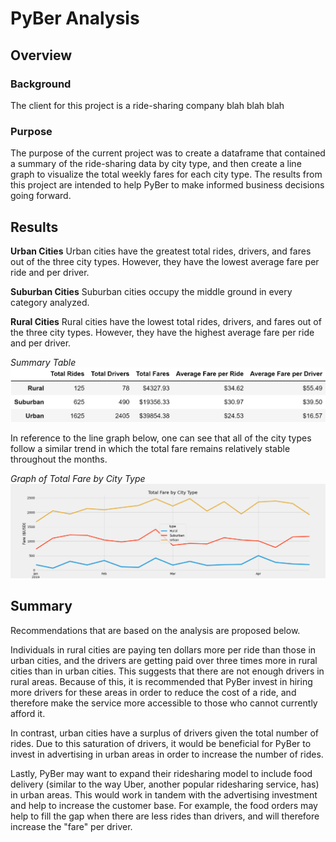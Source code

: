 # PyBer Analysis
## Overview 

### Background
The client for this project is a ride-sharing company blah blah blah
### Purpose
The purpose of the current project was to create a dataframe that contained a summary of the ride-sharing data by city type, and then create a line graph to visualize the total weekly fares for each city type. The results from this project are intended to help PyBer to make informed business decisions going forward. 

## Results
**Urban Cities**
Urban cities have the greatest total rides, drivers, and fares out of the three city types. However, they have the lowest average fare per ride and per driver. 

**Suburban Cities** 
Suburban cities occupy the middle ground in every category analyzed.

**Rural Cities** 
Rural cities have the lowest total rides, drivers, and fares out of the three city types. However, they have the highest average fare per ride and per driver. 

*Summary Table*
![](analysis/overview_table.png)

In reference to the line graph below, one can see that all of the city types follow a similar trend in which the total fare remains relatively stable throughout the months.   

*Graph of Total Fare by City Type*
![](analysis/PyBer_fare_summary.png)

## Summary
Recommendations that are based on the analysis are proposed below. 

Individuals in rural cities are paying ten dollars more per ride than those in urban cities, and the drivers are getting paid over three times more in rural cities than in urban cities. This suggests that there are not enough drivers in rural areas. Because of this, it is recommended that PyBer invest in hiring more drivers for these areas in order to reduce the cost of a ride, and therefore make the service more accessible to those who cannot currently afford it. 

In contrast, urban cities have a surplus of drivers given the total number of rides. Due to this saturation of drivers, it would be beneficial for PyBer to invest in advertising in urban areas in order to increase the number of rides.  

Lastly, PyBer may want to expand their ridesharing model to include food delivery (similar to the way Uber, another popular ridesharing service, has) in urban areas. This would work in tandem with the advertising investment and help to increase the customer base. For example, the food orders may help to fill the gap when there are less rides than drivers, and will therefore increase the "fare" per driver. 